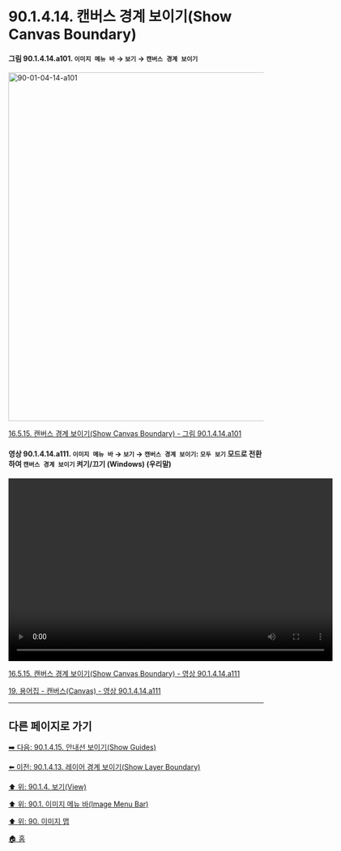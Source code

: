 # 90.1.4.14. 캔버스 경계 보이기(Show Canvas Boundary)

<a id="90-01-04-14-a101"></a>

#### 그림 90.1.4.14.a101. `이미지 메뉴 바` → `보기` → `캔버스 경계 보이기`
<img width="940" height="687" alt="90-01-04-14-a101" src="https://github.com/user-attachments/assets/ca42dd35-cc5c-4f53-bfd1-36eacf3cdd92" />

[16.5.15. 캔버스 경계 보이기(Show Canvas Boundary) - 그림 90.1.4.14.a101](./16-05-15-show-canvas-boundary.md#90-01-04-14-a101)

<a id="90-01-04-14-a111"></a>

#### 영상 90.1.4.14.a111. `이미지 메뉴 바` → `보기` → `캔버스 경계 보이기`: `모두 보기` 모드로 전환하여 `캔버스 경계 보이기` 켜기/끄기 (Windows) (우리말)
<video controls="controls" width="640" height="360" src="https://github.com/user-attachments/assets/722f32ea-79f1-4df3-ba76-e219e7a9b567"></video>

[16.5.15. 캔버스 경계 보이기(Show Canvas Boundary) - 영상 90.1.4.14.a111](./16-05-15-show-canvas-boundary.md#90-01-04-14-a111)

[19. 용어집 - 캔버스(Canvas) - 영상 90.1.4.14.a111](./19-glossaryx-canvas.md#90-01-04-14-a111)

***

## 다른 페이지로 가기

[➡️ 다음: 90.1.4.15. 안내선 보이기(Show Guides)](./90-01-04-15-show_guides.md)

[⬅️ 이전: 90.1.4.13. 레이어 경계 보이기(Show Layer Boundary)](./90-01-04-13-show_layer_boundary.md)

[⬆️ 위: 90.1.4. 보기(View)](./90-01-04-00-view.md)

[⬆️ 위: 90.1. 이미지 메뉴 바(Image Menu Bar)](./90-01-00-image-menu-bar.md)

[⬆️ 위: 90. 이미지 맵](./90-00-image-map.md)

[🏠 홈](./00-home.md)
